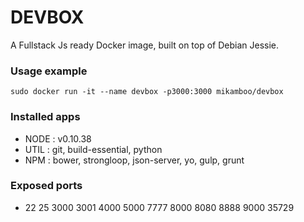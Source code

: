 # DEVBOX

A Fullstack Js ready Docker image, built on top of Debian Jessie.

### Usage example

    sudo docker run -it --name devbox -p3000:3000 mikamboo/devbox

### Installed apps

* NODE : v0.10.38
* UTIL : git, build-essential, python
* NPM  : bower, strongloop, json-server, yo, gulp, grunt

### Exposed ports

* 22 25 3000 3001 4000 5000 7777 8000 8080 8888 9000 35729
